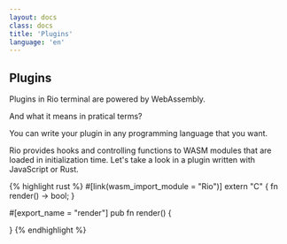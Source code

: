 ```yaml
---
layout: docs
class: docs
title: 'Plugins'
language: 'en'
---
```


## Plugins

Plugins in Rio terminal are powered by WebAssembly.

And what it means in pratical terms?

You can write your plugin in any programming language that you want.

Rio provides hooks and controlling functions to WASM modules that are loaded in initialization time. Let's take a look in a plugin written with JavaScript or Rust.

{% highlight rust %}
#[link(wasm_import_module = "Rio")]
extern "C" {
    fn render() -> bool;
}

#[export_name = "render"]
pub fn render() {
    
}
{% endhighlight %}